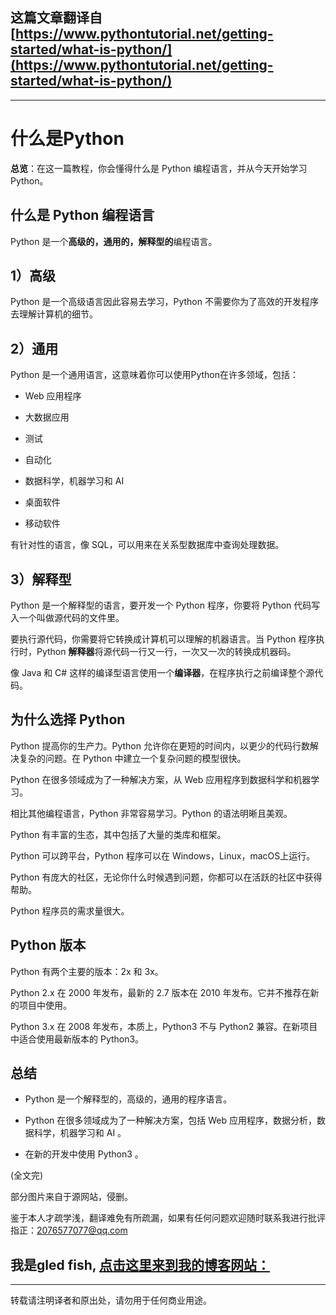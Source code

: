 **这篇文章翻译自**[https://www.pythontutorial.net/getting-started/what-is-python/](https://www.pythontutorial.net/getting-started/what-is-python/)
---
---
# 什么是Python

**总览**：在这一篇教程，你会懂得什么是 Python 编程语言，并从今天开始学习 Python。

## 什么是 Python 编程语言

Python 是一个**高级的，通用的，解释型的**编程语言。

## 1）高级

Python 是一个高级语言因此容易去学习，Python 不需要你为了高效的开发程序去理解计算机的细节。

## 2）通用

Python 是一个通用语言，这意味着你可以使用Python在许多领域，包括：

* Web 应用程序

* 大数据应用

* 测试

* 自动化

* 数据科学，机器学习和 AI

* 桌面软件

* 移动软件

有针对性的语言，像 SQL，可以用来在关系型数据库中查询处理数据。

## 3）解释型

Python 是一个解释型的语言，要开发一个 Python 程序，你要将 Python 代码写入一个叫做源代码的文件里。

要执行源代码，你需要将它转换成计算机可以理解的机器语言。当 Python 程序执行时，Python **解释器**将源代码一行又一行，一次又一次的转换成机器码。

像 Java 和 C# 这样的编译型语言使用一个**编译器**，在程序执行之前编译整个源代码。

## 为什么选择 Python

Python 提高你的生产力。Python 允许你在更短的时间内，以更少的代码行数解决复杂的问题。在 Python 中建立一个复杂问题的模型很快。

Python 在很多领域成为了一种解决方案，从 Web 应用程序到数据科学和机器学习。

相比其他编程语言，Python 非常容易学习。Python 的语法明晰且美观。

Python 有丰富的生态，其中包括了大量的类库和框架。

Python 可以跨平台，Python 程序可以在 Windows，Linux，macOS上运行。

Python 有庞大的社区，无论你什么时候遇到问题，你都可以在活跃的社区中获得帮助。

Python 程序员的需求量很大。

## Python 版本

Python 有两个主要的版本：2x 和 3x。

Python 2.x 在 2000 年发布，最新的 2.7 版本在 2010 年发布。它并不推荐在新的项目中使用。

Python 3.x 在 2008 年发布，本质上，Python3 不与 Python2 兼容。在新项目中适合使用最新版本的 Python3。

## 总结

* Python 是一个解释型的，高级的，通用的程序语言。

* Python 在很多领域成为了一种解决方案，包括 Web 应用程序，数据分析，数据科学，机器学习和 AI 。

* 在新的开发中使用 Python3 。















(全文完)

部分图片来自于源网站，侵删。

鉴于本人才疏学浅，翻译难免有所疏漏，如果有任何问题欢迎随时联系我进行批评指正：2076577077@qq.com  

我是gled fish, [点击这里来到我的博客网站：](https://gledfish.netlify.app/)
---
---
转载请注明译者和原出处，请勿用于任何商业用途。
